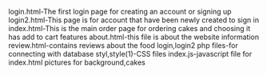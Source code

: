 login.html-The first login page for creating an account or signing up
login2.html-This page is for account that have been newly created to sign in
index.html-This is the main order page for ordering cakes and choosing it has add to cart features
about.html-this file is about the website information
review.html-contains reviews about the food
login,login2 php files-for connecting with database
styl,style(1)-CSS files
index.js-javascript file for index.html
pictures for background,cakes
